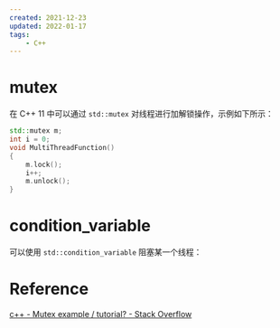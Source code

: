 ```yaml
---
created: 2021-12-23
updated: 2022-01-17
tags:
    - C++
---
```


# mutex

在 C++ 11 中可以通过 `std::mutex` 对线程进行加解锁操作，示例如下所示：
```cpp
std::mutex m;
int i = 0;
void MultiThreadFunction()
{
    m.lock();
    i++;
    m.unlock();
}
```

# condition_variable

可以使用 `std::condition_variable` 阻塞某一个线程：


# Reference
[c++ - Mutex example / tutorial? - Stack Overflow](https://stackoverflow.com/questions/4989451/mutex-example-tutorial)


